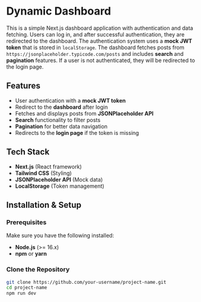 # Dynamic Dashboard

This is a simple Next.js dashboard application with authentication and data fetching. Users can log in, and after successful authentication, they are redirected to the dashboard. The authentication system uses a **mock JWT token** that is stored in `localStorage`. The dashboard fetches posts from `https://jsonplaceholder.typicode.com/posts` and includes **search** and **pagination** features. If a user is not authenticated, they will be redirected to the login page.

## Features
- User authentication with a **mock JWT token**
- Redirect to the **dashboard** after login
- Fetches and displays posts from **JSONPlaceholder API**
- **Search** functionality to filter posts
- **Pagination** for better data navigation
- Redirects to the **login page** if the token is missing

## Tech Stack
- **Next.js** (React framework)
- **Tailwind CSS** (Styling)
- **JSONPlaceholder API** (Mock data)
- **LocalStorage** (Token management)

## Installation & Setup

### Prerequisites
Make sure you have the following installed:
- **Node.js** (>= 16.x)
- **npm** or **yarn**

### Clone the Repository
```bash
git clone https://github.com/your-username/project-name.git
cd project-name
npm run dev
